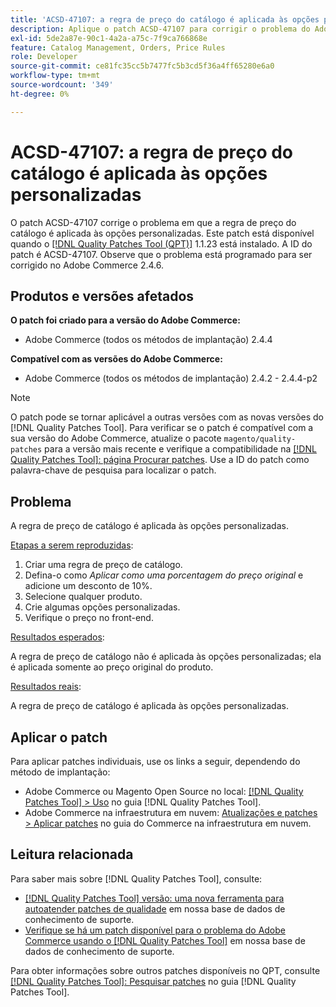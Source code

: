 ```yaml
---
title: 'ACSD-47107: a regra de preço do catálogo é aplicada às opções personalizadas'
description: Aplique o patch ACSD-47107 para corrigir o problema do Adobe Commerce em que a regra de preço de catálogo é aplicada às opções personalizadas.
exl-id: 5de2a87e-90c1-4a2a-a75c-7f9ca766868e
feature: Catalog Management, Orders, Price Rules
role: Developer
source-git-commit: ce81fc35cc5b7477fc5b3cd5f36a4ff65280e6a0
workflow-type: tm+mt
source-wordcount: '349'
ht-degree: 0%

---
```


# ACSD-47107: a regra de preço do catálogo é aplicada às opções personalizadas

O patch ACSD-47107 corrige o problema em que a regra de preço do catálogo é aplicada às opções personalizadas. Este patch está disponível quando o [[!DNL Quality Patches Tool (QPT)]](/help/announcements/adobe-commerce-announcements/magento-quality-patches-released-new-tool-to-self-serve-quality-patches.md) 1.1.23 está instalado. A ID do patch é ACSD-47107. Observe que o problema está programado para ser corrigido no Adobe Commerce 2.4.6.

## Produtos e versões afetados

**O patch foi criado para a versão do Adobe Commerce:**

* Adobe Commerce (todos os métodos de implantação) 2.4.4

**Compatível com as versões do Adobe Commerce:**

* Adobe Commerce (todos os métodos de implantação) 2.4.2 - 2.4.4-p2

>[!NOTE]
>
>O patch pode se tornar aplicável a outras versões com as novas versões do [!DNL Quality Patches Tool]. Para verificar se o patch é compatível com a sua versão do Adobe Commerce, atualize o pacote `magento/quality-patches` para a versão mais recente e verifique a compatibilidade na [[!DNL Quality Patches Tool]: página Procurar patches](https://experienceleague.adobe.com/tools/commerce-quality-patches/index.html). Use a ID do patch como palavra-chave de pesquisa para localizar o patch.

## Problema

A regra de preço de catálogo é aplicada às opções personalizadas.

<u>Etapas a serem reproduzidas</u>:

1. Criar uma regra de preço de catálogo.
1. Defina-o como *Aplicar como uma porcentagem do preço original* e adicione um desconto de 10%.
1. Selecione qualquer produto.
1. Crie algumas opções personalizadas.
1. Verifique o preço no front-end.

<u>Resultados esperados</u>:

A regra de preço de catálogo não é aplicada às opções personalizadas; ela é aplicada somente ao preço original do produto.

<u>Resultados reais</u>:

A regra de preço de catálogo é aplicada às opções personalizadas.

## Aplicar o patch

Para aplicar patches individuais, use os links a seguir, dependendo do método de implantação:

* Adobe Commerce ou Magento Open Source no local: [[!DNL Quality Patches Tool] > Uso](https://experienceleague.adobe.com/docs/commerce-operations/tools/quality-patches-tool/usage.html) no guia [!DNL Quality Patches Tool].
* Adobe Commerce na infraestrutura em nuvem: [Atualizações e patches > Aplicar patches](https://experienceleague.adobe.com/docs/commerce-cloud-service/user-guide/develop/upgrade/apply-patches.html) no guia do Commerce na infraestrutura em nuvem.

## Leitura relacionada

Para saber mais sobre [!DNL Quality Patches Tool], consulte:

* [[!DNL Quality Patches Tool] versão: uma nova ferramenta para autoatender patches de qualidade](/help/announcements/adobe-commerce-announcements/magento-quality-patches-released-new-tool-to-self-serve-quality-patches.md) em nossa base de dados de conhecimento de suporte.
* [Verifique se há um patch disponível para o problema do Adobe Commerce usando o [!DNL Quality Patches Tool]](/help/support-tools/patches-available-in-qpt-tool/check-patch-for-magento-issue-with-magento-quality-patches.md) em nossa base de dados de conhecimento de suporte.

Para obter informações sobre outros patches disponíveis no QPT, consulte [[!DNL Quality Patches Tool]: Pesquisar patches](https://experienceleague.adobe.com/tools/commerce-quality-patches/index.html) no guia [!DNL Quality Patches Tool].
